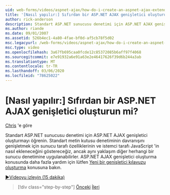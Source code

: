 ```yaml
---
uid: web-forms/videos/aspnet-ajax/how-do-i-create-an-aspnet-ajax-extender-from-scratch
title: '[Nasıl yapılır:] Sıfırdan bir ASP.NET AJAX genişletici oluşturun mi? | Microsoft Docs'
author: rick-anderson
description: Standart ASP.NET sunucusu denetimi için ASP.NET AJAX genişletici oluşturmayı öğrenin. Sunucu tarafı özellikleri ve istemci tarafı JavaScript ekleme hakkında gösterildi...
ms.author: riande
ms.date: 09/01/2007
ms.assetid: 526b4ec1-4a80-4fae-bf0d-af5cb78f5d02
msc.legacyurl: /web-forms/videos/aspnet-ajax/how-do-i-create-an-aspnet-ajax-extender-from-scratch
msc.type: video
ms.openlocfilehash: 3a67fb695caa0fcde12c85372085b6aff97f4068
ms.sourcegitcommit: e7e91932a6e91a63e2e46417626f39d6b244a3ab
ms.translationtype: MT
ms.contentlocale: tr-TR
ms.lasthandoff: 03/06/2020
ms.locfileid: "78625022"
---
```

# <a name="how-do-i-create-an-aspnet-ajax-extender-from-scratch"></a>[Nasıl yapılır:] Sıfırdan bir ASP.NET AJAX genişletici oluşturun mi?

[Chris](https://twitter.com/chrispels) 'e göre

Standart ASP.NET sunucusu denetimi için ASP.NET AJAX genişletici oluşturmayı öğrenin. Standart metin kutusu denetiminin davranışını genişletmek için sunucu tarafı özelliklerinin ve istemci tarafı JavaScript 'in nasıl ekleneceğini göstereceğiz, ancak aynı yaklaşım diğer herhangi bir sunucu denetimine uygulanabilirler. ASP.NET AJAX genişletici oluşturma konusunda daha fazla yardım için lütfen [Yeni bir genişletici kılavuzu oluşturma](../../overview/ajax-control-toolkit/getting-started/creating-a-custom-ajax-control-toolkit-control-extender-cs.md) konusuna bakın.

[&#9654;Videoyu izleyin (15 dakika)](https://channel9.msdn.com/Blogs/ASP-NET-Site-Videos/how-do-i-create-an-aspnet-ajax-extender-from-scratch)

> [!div class="step-by-step"]
> [Önceki](how-do-i-trigger-an-updatepanel-refresh-from-a-dropdownlist-control.md)
> [İleri](how-do-i-build-custom-server-controls-that-work-with-or-without-aspnet-ajax.md)
